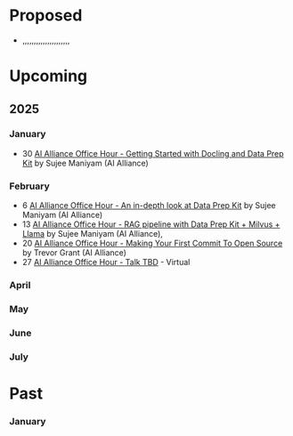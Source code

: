 # Proposed
* ,,,,,,,,,,,,,,,,,,,,,

# Upcoming

## 2025

### January
* 30 [AI Alliance Office Hour - Getting Started with Docling and Data Prep Kit](http://meetup.com/ibm-developer-sf-bay-area-meetup/)  by Sujee Maniyam (AI Alliance)

### February
* 6 [AI Alliance Office Hour - An in-depth look at Data Prep Kit](https://www.meetup.com/ibm-developer-sf-bay-area-meetup/events/305887916/) by Sujee Maniyam (AI Alliance)
* 13 [AI Alliance Office Hour - RAG pipeline with Data Prep Kit + Milvus + Llama](https://www.meetup.com/ibm-developer-sf-bay-area-meetup/events/305888517/) by Sujee Maniyam (AI Alliance), 
* 20 [AI Alliance Office Hour - Making Your First Commit To Open Source](https://www.youtube.com/watch?v=sQkxoic7sLI) by Trevor Grant (AI Alliance)
* 27 [AI Alliance Office Hour - Talk TBD]() - Virtual

### April

### May

### June

### July

# Past

### January
 


